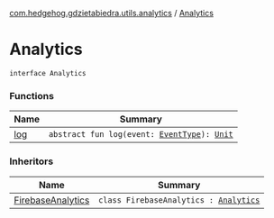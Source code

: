 [com.hedgehog.gdzietabiedra.utils.analytics](../index.md) / [Analytics](./index.md)

# Analytics

`interface Analytics`

### Functions

| Name | Summary |
|---|---|
| [log](log.md) | `abstract fun log(event: `[`EventType`](../-event-type/index.md)`): `[`Unit`](https://kotlinlang.org/api/latest/jvm/stdlib/kotlin/-unit/index.html) |

### Inheritors

| Name | Summary |
|---|---|
| [FirebaseAnalytics](../-firebase-analytics/index.md) | `class FirebaseAnalytics : `[`Analytics`](./index.md) |
